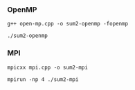 ### OpenMP
```
g++ open-mp.cpp -o sum2-openmp -fopenmp
```
```
./sum2-openmp
```

### MPI
```
mpicxx mpi.cpp -o sum2-mpi
```
```
mpirun -np 4 ./sum2-mpi
```